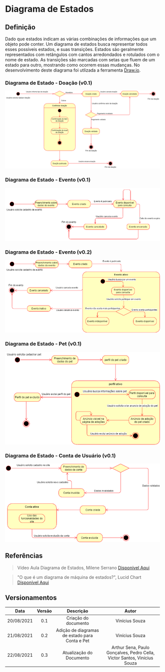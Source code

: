 # Diagrama de Estados

## Definição

Dado que estados indicam as várias combinações de informações que um objeto pode conter. Um diagrama de estados busca representar todos esses possíveis estados, e suas transições. Estados são geralmente representados com retângulos com cantos arredondados e rotulados com o nome de estado. As transições são marcadas com setas que fluem de um estado para outro, mostrando como ocorrem essas mudanças. No desenvolvimento deste diagrama foi utlizada a ferramenta <a target="_blank" href="https://draw.io/">Draw.io</a>.

### Diagrama de Estado - Doação (v0.1)
<img src="../../images/Diagrama_Estados_Doacao.png">

### Diagrama de Estado - Evento (v0.1)
<img src="../../images/Diagrama_Estados_Evento.png">

### Diagrama de Estado - Evento (v0.2)
<img src="../../images/Diagrama_Estados_Evento_v02.png">

### Diagrama de Estado - Pet (v0.1)
<img src ="../../images/Diagrama_Estados_Pet.png">

### Diagrama de Estado - Conta de Usuário (v0.1)
<img src ="../../images/Diagrama_Estados_ContaUsuario.png">

## Referências

> Vídeo Aula Diagrama de Estados, Milene Serrano <a target="_blank" href="https://unbbr-my.sharepoint.com/:v:/r/personal/mileneserrano_unb_br/Documents/ArqDSW%20-%20V%C3%ADdeosOriginais/06d%20-%20VideoAula%20-%20DSW-Modelagem%20-%20Estados.mp4?csf=1&web=1&e=h813iu">Disponível Aqui</a>

> "O que é um diagrama de máquina de estados?", Lucid Chart <a target="_blank" href="https://www.lucidchart.com/pages/pt/o-que-e-diagrama-de-maquina-de-estados-uml">Disponível Aqui</a>

## Versionamentos

|Data|Versão|Descrição|Autor|
|:--------:|:---:|:-------------------: |:-----------:|
|20/08/2021| 0.1 | Criação do documento | Vinícius Souza |
|21/08/2021| 0.2 | Adição de diagramas de estado para Conta e Pet | Vinícius Souza |
|22/08/2021| 0.3 | Atualização do Documento | Arthur Sena, Paulo Gonçalves, Pedro Cella, Victor Santos, Vinicius Souza |    